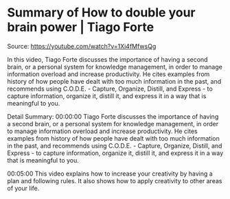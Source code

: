# Summary of How to double your brain power | Tiago Forte

Source: https://youtube.com/watch?v=1Xi4fMfwsQg

In this video, Tiago Forte discusses the importance of having a second brain, or a personal system for knowledge management, in order to manage information overload and increase productivity. He cites examples from history of how people have dealt with too much information in the past, and recommends using C.O.D.E. - Capture, Organize, Distill, and Express - to capture information, organize it, distill it, and express it in a way that is meaningful to you.

Detail Summary: 
00:00:00
Tiago Forte discusses the importance of having a second brain, or a personal system for knowledge management, in order to manage information overload and increase productivity. He cites examples from history of how people have dealt with too much information in the past, and recommends using C.O.D.E. - Capture, Organize, Distill, and Express - to capture information, organize it, distill it, and express it in a way that is meaningful to you.

00:05:00
This video explains how to increase your creativity by having a plan and following rules. It also shows how to apply creativity to other areas of your life.


